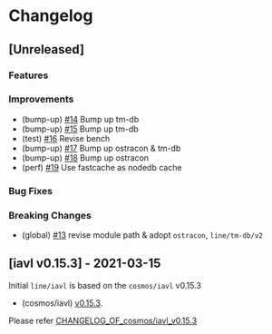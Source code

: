 # Changelog

## [Unreleased]

### Features

### Improvements
* (bump-up) [\#14](https://github.com/line/iavl/pull/14) Bump up tm-db
* (bump-up) [\#15](https://github.com/line/iavl/pull/15) Bump up tm-db
* (test) [\#16](https://github.com/line/iavl/pull/16) Revise bench
* (bump-up) [\#17](https://github.com/line/iavl/pull/17) Bump up ostracon & tm-db
* (bump-up) [\#18](https://github.com/line/iavl/pull/18) Bump up ostracon
* (perf) [\#19](https://github.com/line/iavl/pull/19) Use fastcache as nodedb cache

### Bug Fixes

### Breaking Changes
* (global) [\#13](https://github.com/line/iavl/pull/13) revise module path & adopt `ostracon`, `line/tm-db/v2`

## [iavl v0.15.3] - 2021-03-15
Initial `line/iavl` is based on the `cosmos/iavl` v0.15.3

* (cosmos/iavl) [v0.15.3](https://github.com/cosmos/iavl/releases/tag/v0.15.3).

Please refer [CHANGELOG_OF_cosmos/iavl_v0.15.3](https://github.com/cosmos/iavl/blob/v0.15.3/CHANGELOG.md)
<!-- Release links -->
